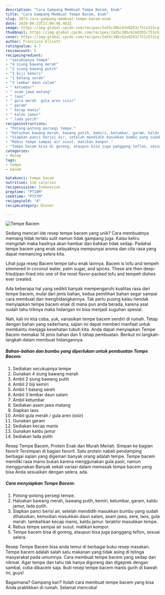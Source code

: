 ```yaml
---
description: "Cara Gampang Membuat Tempe Bacem, Enak"
title: "Cara Gampang Membuat Tempe Bacem, Enak"
slug: 2073-cara-gampang-membuat-tempe-bacem-enak
date: 2020-06-23T21:09:48.483Z
image: https://img-global.cpcdn.com/recipes/2a55c38bc62e0203/751x532cq70/tempe-bacem-foto-resep-utama.jpg
thumbnail: https://img-global.cpcdn.com/recipes/2a55c38bc62e0203/751x532cq70/tempe-bacem-foto-resep-utama.jpg
cover: https://img-global.cpcdn.com/recipes/2a55c38bc62e0203/751x532cq70/tempe-bacem-foto-resep-utama.jpg
author: Francisco Elliott
ratingvalue: 4.7
reviewcount: 5
recipeingredient:
- "secukupnya tempe"
- "4 siung bawang merah"
- "2 siung bawang putih"
- "2 biji kemiri"
- "1 batang sereh"
- "3 lembar daun salam"
- " ketumbar"
- " asam jawa matang"
- " laos"
- " gula merah  gula aren sisir"
- " garam"
- " kecap manis"
- " kaldu jamur"
- " lada putih"
recipeinstructions:
- "Potong-potong persegi tempe."
- "Haluskan bawang merah, bawang putih, kemiri, ketumbar, garam, kaldu jamur, lada putih."
- "Siapkan panci berisi air, setelah mendidih masukkan bumbu yang sudah dihaluskan, kemudian masukkan daun salam, asam jawa, sere, laos, gula merah. tambahkan kecap manis, kaldu jamur. terakhir masukkan tempe."
- "Rebus tempe sampai air susut. matikan kompor."
- "Tempe bacem bisa di goreng, ataupun bisa juga panggang teflon, sesuai selera."
categories:
- Resep
tags:
- tempe
- bacem

katakunci: tempe bacem 
nutrition: 118 calories
recipecuisine: Indonesian
preptime: "PT10M"
cooktime: "PT57M"
recipeyield: "4"
recipecategory: Dinner

---
```



![Tempe Bacem](https://img-global.cpcdn.com/recipes/2a55c38bc62e0203/751x532cq70/tempe-bacem-foto-resep-utama.jpg)

Sedang mencari ide resep tempe bacem yang unik? Cara membuatnya memang tidak terlalu sulit namun tidak gampang juga. Kalau keliru mengolah maka hasilnya akan hambar dan bahkan tidak sedap. Padahal tempe bacem yang enak selayaknya mempunyai aroma dan cita rasa yang dapat memancing selera kita.

Lihat juga resep Bacem tempe tahu enak lainnya. Bacem is tofu and tempeh simmered in coconut water, palm sugar, and spices. These are then deep-fried/pan-fried into one of the most flavor-packed tofu and tempeh dishes ever created.

Ada beberapa hal yang sedikit banyak mempengaruhi kualitas rasa dari tempe bacem, mulai dari jenis bahan, kedua pemilihan bahan segar sampai cara membuat dan menghidangkannya. Tak perlu pusing kalau hendak menyiapkan tempe bacem enak di mana pun anda berada, karena asal sudah tahu triknya maka hidangan ini bisa menjadi suguhan spesial.


Nah, kali ini kita coba, yuk, variasikan tempe bacem sendiri di rumah. Tetap dengan bahan yang sederhana, sajian ini dapat memberi manfaat untuk membantu menjaga kesehatan tubuh kita. Anda dapat menyiapkan Tempe Bacem memakai 14 jenis bahan dan 5 tahap pembuatan. Berikut ini langkah-langkah dalam membuat hidangannya.

<!--inarticleads1-->

##### Bahan-bahan dan bumbu yang diperlukan untuk pembuatan Tempe Bacem:

1. Sediakan secukupnya tempe
1. Gunakan 4 siung bawang merah
1. Ambil 2 siung bawang putih
1. Ambil 2 biji kemiri
1. Ambil 1 batang sereh
1. Ambil 3 lembar daun salam
1. Ambil  ketumbar
1. Sediakan  asam jawa matang
1. Siapkan  laos
1. Ambil  gula merah / gula aren (sisir)
1. Gunakan  garam
1. Sediakan  kecap manis
1. Gunakan  kaldu jamur
1. Sediakan  lada putih


Resep Tempe Bacem, Protein Enak dan Murah Meriah. Simpan ke bagian favorit Tersimpan di bagian favorit. Satu protein nabati pendamping berbagai sajian yang digemari banyak orang adalah tempe. Tempe bacem memiliki rasa manis bukan karena menggunakan gula pasir, namun menggunakan Banyak sekali variasi dalam memasak tempe bacem yang bisa Anda sesuaikan dengan selera, ada. 

<!--inarticleads2-->

##### Cara menyiapkan Tempe Bacem:

1. Potong-potong persegi tempe.
1. Haluskan bawang merah, bawang putih, kemiri, ketumbar, garam, kaldu jamur, lada putih.
1. Siapkan panci berisi air, setelah mendidih masukkan bumbu yang sudah dihaluskan, kemudian masukkan daun salam, asam jawa, sere, laos, gula merah. tambahkan kecap manis, kaldu jamur. terakhir masukkan tempe.
1. Rebus tempe sampai air susut. matikan kompor.
1. Tempe bacem bisa di goreng, ataupun bisa juga panggang teflon, sesuai selera.


Resep Tempe Bacem bisa anda temui di berbagai buku resep masakan. Tempe bacem adalah salah satu makanan yang tidak asing di telinga masyarakat pada umumnya. Cara membuat tempe bacem yang sedap dan nikmat. Agar tempe dan tahu tak hanya digoreng dan digeprek dengan sambal, coba dibacem saja. Ikuti resep tempe bacem manis gurih di bawah ini, guys! 

Bagaimana? Gampang kan? Itulah cara membuat tempe bacem yang bisa Anda praktikkan di rumah. Selamat mencoba!
